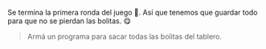 <gs-toolbox toolbox-url="https://raw.githubusercontent.com/MumukiProject/mumuki-guia-gobstones-primeros-programas-kids/master/toolbox.xml"></gs-toolbox>

Se termina la primera ronda del juego :confetti_ball:.  Así que tenemos que guardar todo para que no se pierdan las bolitas. :yum: 

> Armá un programa para sacar todas las bolitas del tablero. 
